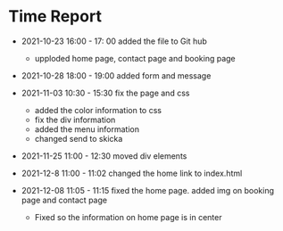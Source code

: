 # Time Report


- 2021-10-23 16:00 - 17: 00 added the file to Git hub 
  - upploded home page, contact page and booking page 

- 2021-10-28 18:00 - 19:00 added form and message 

- 2021-11-03 10:30 - 15:30 fix the page and css 
  - added the color information to css
  - fix the div information 
  - added the menu information 
  - changed send to skicka 

- 2021-11-25 11:00 - 12:30 moved div elements 

- 2021-12-8 11:00 - 11:02 changed the home link to index.html

- 2021-12-08 11:05 - 11:15 fixed the home page. added img on booking page and contact page 
  - Fixed so the information on home page is in center 